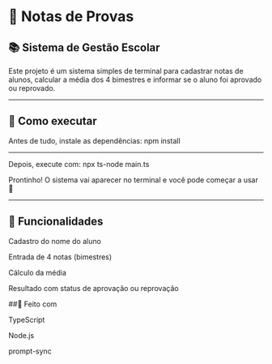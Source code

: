 # 💖 Notas de Provas

## 📚 Sistema de Gestão Escolar

Este projeto é um sistema simples de terminal para cadastrar notas de alunos, calcular a média dos 4 bimestres e informar se o aluno foi aprovado ou reprovado.
___________________________________________________
## 🚀 Como executar

Antes de tudo, instale as dependências:
npm install
_______
Depois, execute com:
npx ts-node main.ts



Prontinho! O sistema vai aparecer no terminal e você pode começar a usar 📝
________________________________________________________________________________

## 🌟 Funcionalidades
Cadastro do nome do aluno

Entrada de 4 notas (bimestres)

Cálculo da média

Resultado com status de aprovação ou reprovação

##🧵 Feito com

TypeScript

Node.js

prompt-sync
